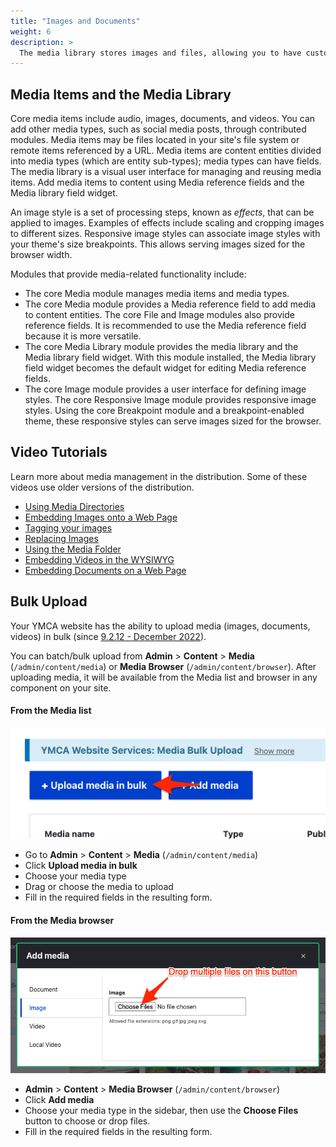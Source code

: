 ```yaml
---
title: "Images and Documents"
weight: 6
description: >
  The media library stores images and files, allowing you to have custom cropping, focal pointing, folders, and image styles.
---
```


## Media Items and the Media Library

Core media items include audio, images, documents, and videos. You can add other media types, such as social media posts, through contributed modules. Media items may be files located in your site's file system or remote items referenced by a URL. Media items are content entities divided into media types (which are entity sub-types); media types can have fields. The media library is a visual user interface for managing and reusing media items. Add media items to content using Media reference fields and the Media library field widget.

An image style is a set of processing steps, known as *effects*, that can be applied to images. Examples of effects include scaling and cropping images to different sizes. Responsive image styles can associate image styles with your theme's size breakpoints. This allows serving images sized for the browser width.

Modules that provide media-related functionality include:

*   The core Media module manages media items and media types.
*   The core Media module provides a Media reference field to add media to content entities. The core File and Image modules also provide reference fields. It is recommended to use the Media reference field because it is more versatile.
*   The core Media Library module provides the media library and the Media library field widget. With this module installed, the Media library field widget becomes the default widget for editing Media reference fields.
*   The core Image module provides a user interface for defining image styles. The core Responsive Image module provides responsive image styles. Using the core Breakpoint module and a breakpoint-enabled theme, these responsive styles can serve images sized for the browser.

## Video Tutorials

Learn more about media management in the distribution. Some of these videos use older versions of the distribution.

-   [Using Media Directories](https://www.youtube.com/watch?v=gcaBlhyPZEY)
-   [Embedding Images onto a Web Page](https://www.youtube.com/watch?v=xogdtPEYxgg)
-   [Tagging your images](https://www.youtube.com/watch?v=mr6HA7KvXK0)
-   [Replacing Images](https://www.youtube.com/watch?v=5xWzAwww740)
-   [Using the Media Folder](https://www.youtube.com/watch?v=4IC2h1hASF4)
-   [Embedding Videos in the WYSIWYG](https://www.youtube.com/watch?v=nC414txq3F8)
-   [Embedding Documents on a Web Page](https://www.youtube.com/watch?v=5w-_bpHtTLI)

## Bulk Upload

Your YMCA website has the ability to upload media (images, documents, videos) in bulk (since [9.2.12 - December 2022](https://github.com/YCloudYUSA/yusaopeny/releases/tag/9.2.12)).

You can batch/bulk upload from **Admin** > **Content** > **Media** (`/admin/content/media`) or **Media Browser** (`/admin/content/browser`). After uploading media, it will be available from the Media list and browser in any component on your site.

#### From the Media list

![The "Upload media in bulk" button](media--bulk-upload.png)

-   Go to **Admin** > **Content** > **Media** (`/admin/content/media`)
-   Click **Upload media in bulk**
-   Choose your media type
-   Drag or choose the media to upload
-   Fill in the required fields in the resulting form.

#### From the Media browser

![The media browser upload dialog with an arrow pointing to the "Upload files" button and the description "Drop multiple files on this button"](media--bulk-upload-browser.png)

-   **Admin** > **Content** > **Media Browser** (`/admin/content/browser`)
-   Click **Add media**
-   Choose your media type in the sidebar, then use the **Choose Files** button to choose or drop files.
-   Fill in the required fields in the resulting form.
